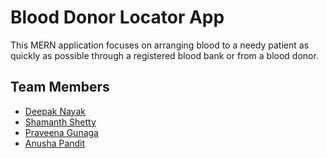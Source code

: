 # Blood Donor Locator App

This MERN application focuses on arranging blood to a needy patient as quickly as possible through a registered blood bank or from a blood donor.

## Team Members
- [Deepak Nayak](https://github.com/deepakdnayak)
- [Shamanth Shetty](https://github.com/shamanthshetty99)
- [Praveena Gunaga](https://github.com/Praveena2004-Gunaga)
- [Anusha Pandit](https://github.com/Anusha-Pandit)